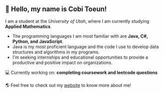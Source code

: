<h2>👋 Hello, my name is Cobi Toeun!</h2>

I am a student at the <em>University of Utah</em>, where I am currently studying <strong>Applied Mathematics</strong>.

- The programming languages I am most familiar with are <strong>Java, C#, Python, and JavaScript</strong>. 
- Java is my most proficient language and the code I use to develop data structures and algorithms in my programs. 
- I'm seeking internships and educational opportunities to provide a productive and positive impact on organizations.

💻 Currently working on: <strong>completing coursework and leetcode questions</strong> <br></br>
🌎 Feel free to check out my [website](https://www.cobitoeun.com) to know more about me!
